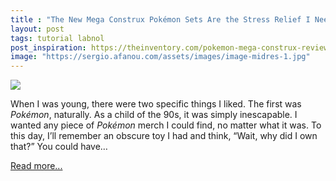 ```yaml
---
title : "The New Mega Construx Pokémon Sets Are the Stress Relief I Need"
layout: post
tags: tutorial labnol
post_inspiration: https://theinventory.com/pokemon-mega-construx-review-1846649758
image: "https://sergio.afanou.com/assets/images/image-midres-1.jpg"
---
```


<img src="https://i.kinja-img.com/gawker-media/image/upload/s--72MhKJwc--/c_fit,fl_progressive,q_80,w_636/exbef1usqjlwdyiivhli.png" /><p>When I was young, there were two specific things I liked. The first was <em>Pokémon</em>, naturally. As a child of the 90s, it was simply inescapable. I wanted any piece of <em>Pokémon</em> merch I could find, no matter what it was. To this day, I’ll remember an obscure toy I had and think, “Wait, why did I own that?” You could have…</p><p><a href="https://theinventory.com/pokemon-mega-construx-review-1846649758">Read more...</a></p>